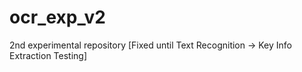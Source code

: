 # ocr_exp_v2
2nd experimental repository [Fixed until Text Recognition -> Key Info Extraction Testing]
